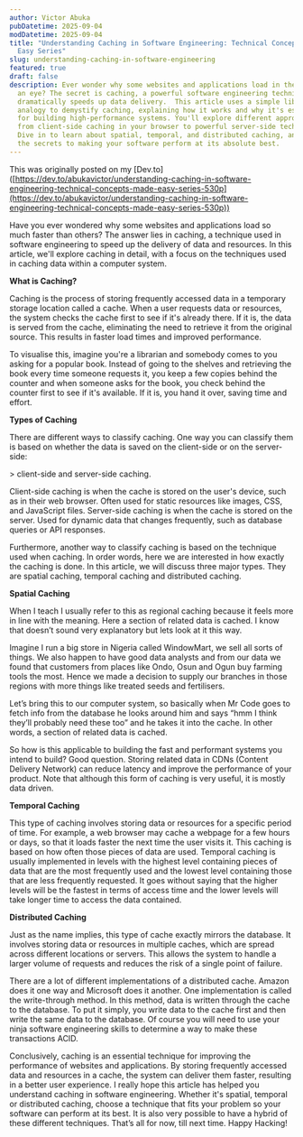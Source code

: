 ```yaml
---
author: Victor Abuka
pubDatetime: 2025-09-04
modDatetime: 2025-09-04
title: "Understanding Caching in Software Engineering: Technical Concepts Made
  Easy Series"
slug: understanding-caching-in-software-engineering
featured: true
draft: false
description: Ever wonder why some websites and applications load in the blink of
  an eye? The secret is caching, a powerful software engineering technique that
  dramatically speeds up data delivery.  This article uses a simple librarian
  analogy to demystify caching, explaining how it works and why it's essential
  for building high-performance systems. You'll explore different approaches,
  from client-side caching in your browser to powerful server-side techniques.
  Dive in to learn about spatial, temporal, and distributed caching, and unlock
  the secrets to making your software perform at its absolute best.
---
```

This was originally posted on my \[Dev.to\]([https://dev.to/abukavictor/understanding-caching-in-software-engineering-technical-concepts-made-easy-series-530p](https://dev.to/abukavictor/understanding-caching-in-software-engineering-technical-concepts-made-easy-series-530p))  
  
Have you ever wondered why some websites and applications load so much faster than others? The answer lies in caching, a technique used in software engineering to speed up the delivery of data and resources. In this article, we'll explore caching in detail, with a focus on the techniques used in caching data within a computer system.

**What is Caching?**

Caching is the process of storing frequently accessed data in a temporary storage location called a cache. When a user requests data or resources, the system checks the cache first to see if it's already there. If it is, the data is served from the cache, eliminating the need to retrieve it from the original source. This results in faster load times and improved performance.

To visualise this, imagine you're a librarian and somebody comes to you asking for a popular book. Instead of going to the shelves and retrieving the book every time someone requests it, you keep a few copies behind the counter and when someone asks for the book, you check behind the counter first to see if it's available. If it is, you hand it over, saving time and effort.

**Types of Caching**

There are different ways to classify caching. One way you can classify them is based on whether the data is saved on the client-side or on the server-side:

\> client-side and server-side caching.

Client-side caching is when the cache is stored on the user's device, such as in their web browser. Often used for static resources like images, CSS, and JavaScript files. Server-side caching is when the cache is stored on the server. Used for dynamic data that changes frequently, such as database queries or API responses.

Furthermore, another way to classify caching is based on the technique used when caching. In order words, here we are interested in how exactly the caching is done. In this article, we will discuss three major types. They are spatial caching, temporal caching and distributed caching.

**Spatial Caching**

When I teach I usually refer to this as regional caching because it feels more in line with the meaning. Here a section of related data is cached. I know that doesn’t sound very explanatory but lets look at it this way.

Imagine I run a big store in Nigeria called WindowMart, we sell all sorts of things. We also happen to have good data analysts and from our data we found that customers from places like Ondo, Osun and Ogun buy farming tools the most. Hence we made a decision to supply our branches in those regions with more things like treated seeds and fertilisers.

Let’s bring this to our computer system, so basically when Mr Code goes to fetch info from the database he looks around him and says “hmm I think they’ll probably need these too” and he takes it into the cache. In other words, a section of related data is cached.

So how is this applicable to building the fast and performant systems you intend to build? Good question. Storing related data in CDNs (Content Delivery Network) can reduce latency and improve the performance of your product. Note that although this form of caching is very useful, it is mostly data driven.

**Temporal Caching**

This type of caching involves storing data or resources for a specific period of time. For example, a web browser may cache a webpage for a few hours or days, so that it loads faster the next time the user visits it. This caching is based on how often those pieces of data are used. Temporal caching is usually implemented in levels with the highest level containing pieces of data that are the most frequently used and the lowest level containing those that are less frequently requested. It goes without saying that the higher levels will be the fastest in terms of access time and the lower levels will take longer time to access the data contained.

**Distributed Caching**

Just as the name implies, this type of cache exactly mirrors the database. It involves storing data or resources in multiple caches, which are spread across different locations or servers. This allows the system to handle a larger volume of requests and reduces the risk of a single point of failure.

There are a lot of different implementations of a distributed cache. Amazon does it one way and Microsoft does it another. One implementation is called the write-through method. In this method, data is written through the cache to the database. To put it simply, you write data to the cache first and then write the same data to the database. Of course you will need to use your ninja software engineering skills to determine a way to make these transactions ACID. 

Conclusively, caching is an essential technique for improving the performance of websites and applications. By storing frequently accessed data and resources in a cache, the system can deliver them faster, resulting in a better user experience. I really hope this article has helped you understand caching in software engineering. Whether it's spatial, temporal or distributed caching, choose a technique that fits your problem so your software can perform at its best. It is also very possible to have a hybrid of these different techniques. That’s all for now, till next time. Happy Hacking!